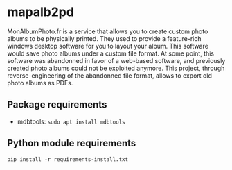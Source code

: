# mapalb2pd

MonAlbumPhoto.fr is a service that allows you to create custom photo albums to be physically printed. They used to provide a feature-rich windows desktop software for you to layout your album. This software would save photo albums under a custom file format. At some point, this software was abandonned in favor of a web-based software, and previously created photo albums could not be exploited anymore. This project, through reverse-engineering of the abandonned file format, allows to export old photo albums as PDFs.

## Package requirements
* mdbtools: `sudo apt install mdbtools`

## Python module requirements
`pip install -r requirements-install.txt`
